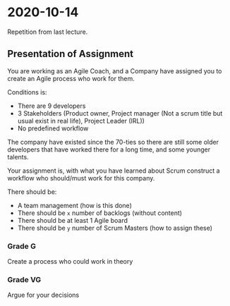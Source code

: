 # 2020-10-14
Repetition from last lecture.

## Presentation of Assignment

You are working as an Agile Coach, and a Company have assigned you to create an Agile process who work for them.

Conditions is:
- There are 9 developers
- 3 Stakeholders (Product owner, Project manager (Not a scrum title but usual exist in real life), Project Leader (IRL))
- No predefined workflow

The company have existed since the 70-ties so there are still some older developers that have worked there for a long time, and some younger talents.

Your assignment is, with what you have learned about Scrum construct a workflow who should/must work for this company.

There should be:
- A team management (how is this done)
- There should be `x` number of backlogs (without content)
- There should be at least 1 Agile board
- There should be `y` number of Scrum Masters (how to assign these)

### Grade G
Create a process who could work in theory

### Grade VG
Argue for your decisions



